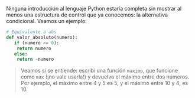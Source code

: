 Ninguna introducción al lenguaje Python estaría completa sin mostrar al menos una estructura de control que ya conocemos: la alternativa condicional. Veamos un ejemplo:


```python
# Equivalente a abs
def valor_absoluto(numero):
   if (numero >= 0):
    return numero
   else:
    return -numero
```

> Veamos si se entiende: escribí una función `maximo`, que funcione como `max` (¡no vale usarla!) y devuelva el máximo entre dos números. Por ejemplo, el máximo entre 4 y 5 es 5, y el máximo entre 10 y 4, es 10.
